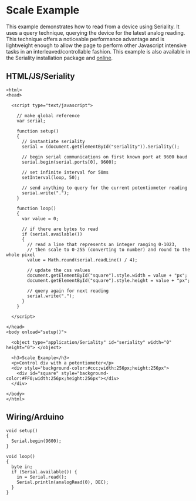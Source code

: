 # Scale Example #

This example demonstrates how to read from a device using Seriality. It uses a query technique, querying the device for the latest analog reading. This technique offers a noticeable performance advantage and is lightweight enough to allow the page to perform other Javascript intensive tasks in an interleaved/controllable fashion. This example is also available in the Seriality installation package and [online](http://zambetti.com/projects/seriality/examples/scale.html).

## HTML/JS/Seriality ##

```
<html>
<head>

  <script type="text/javascript">

    // make global reference
    var serial;

    function setup()
    {
      // instantiate seriality
      serial = (document.getElementById("seriality")).Seriality();

      // begin serial communications on first known port at 9600 baud
      serial.begin(serial.ports[0], 9600);

      // set infinite interval for 50ms
      setInterval(loop, 50);

      // send anything to query for the current potentiometer reading
      serial.write(".");
    }
    
    function loop()
    {
      var value = 0;

      // if there are bytes to read
      if (serial.available())
      {
        // read a line that represents an integer ranging 0-1023,
        // then scale to 0-255 (converting to number) and round to the whole pixel
        value = Math.round(serial.readLine() / 4);

        // update the css values
        document.getElementById("square").style.width = value + "px";
        document.getElementById("square").style.height = value + "px";

        // query again for next reading
        serial.write(".");
      }
    }
 
  </script>

</head>
<body onload="setup()">

  <object type="application/Seriality" id="seriality" width="0" height="0"> </object>

  <h3>Scale Example</h3>
  <p>Control div with a potentiometer</p>
  <div style="background-color:#ccc;width:256px;height:256px">
    <div id="square" style="background-color:#FF0;width:256px;height:256px"></div>
  </div>

</body>
</html>

```

## Wiring/Arduino ##

```
void setup()
{
  Serial.begin(9600);
}

void loop()
{
  byte in;
  if (Serial.available()) {
    in = Serial.read();
    Serial.println(analogRead(0), DEC);
  }
}
```